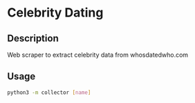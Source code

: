 # Celebrity Dating

## Description
Web scraper to extract celebrity data from whosdatedwho.com

## Usage
```bash
python3 -m collector [name]
```
